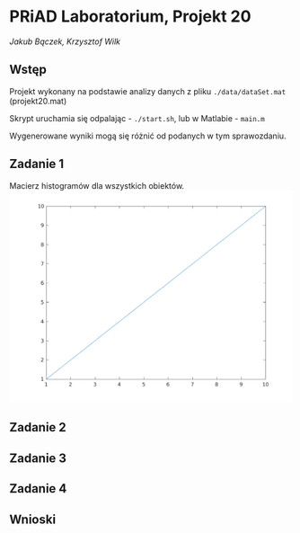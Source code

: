 # PRiAD Laboratorium, Projekt 20

_Jakub Bączek, Krzysztof Wilk_

## Wstęp

Projekt wykonany na podstawie analizy danych z pliku `./data/dataSet.mat` (projekt20.mat)

Skrypt uruchamia się odpalając - `./start.sh`, lub w Matlabie - `main.m`

Wygenerowane wyniki mogą się różnić od podanych w tym sprawozdaniu.

## Zadanie 1

Macierz histogramów dla wszystkich obiektów.
![did not generate!!!][rawHistogramMatrix]


## Zadanie 2

## Zadanie 3

## Zadanie 4

## Wnioski

[rawHistogramMatrix]: https://github.com/kubehe/data-analysis-intro/raw/master/output/histMat.png "Macierz histogramów"
[dataQuantity]: https://github.com/kubehe/data-analysis-intro/raw/master/output/dataQuantity.png "Liczba reprezentów"
[arithmeticAvgsByClass]: https://github.com/kubehe/data-analysis-intro/raw/master/output/arithmeticAvgByClass.png "Średnie arytmetyczne według klas"
[geometricMeansByClass]: https://github.com/kubehe/data-analysis-intro/raw/master/output/geometricMeansByClass.png ""
[harmonicMeansByClass]: https://github.com/kubehe/data-analysis-intro/raw/master/output/harmonicMeansByClass.png ""
[mediansByClass]: https://github.com/kubehe/data-analysis-intro/raw/master/output/mediansByClass.png ""
[minMaxByClass]: https://github.com/kubehe/data-analysis-intro/raw/master/output/minMaxByClass.png ""
[standardDeviationsByClass]: https://github.com/kubehe/data-analysis-intro/raw/master/output/standardDeviationsByClass.png ""
[variancesByClass]: https://github.com/kubehe/data-analysis-intro/raw/master/output/variancesByClass.png ""
[correlationAttsTable]: https://github.com/kubehe/data-analysis-intro/raw/master/output/correlationAttsTable.png ""
[matOfDependenceGraph]: https://github.com/kubehe/data-analysis-intro/raw/master/output/matOfDependenceGraph.png ""
[focusedMatOfDependenceGraph]: https://github.com/kubehe/data-analysis-intro/raw/master/output/focusedMatOfDependenceGraph.png ""
<!-- []: https://github.com/kubehe/data-analysis-intro/raw/master/output/.png "" -->